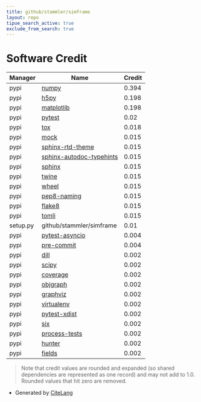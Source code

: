 ```yaml
---
title: github/stammler/simframe
layout: repo
tipue_search_active: true
exclude_from_search: true
---
```

# Software Credit

|Manager|Name|Credit|
|-------|----|------|
|pypi|[numpy](https://www.numpy.org)|0.394|
|pypi|[h5py](http://www.h5py.org)|0.198|
|pypi|[matplotlib](https://matplotlib.org)|0.198|
|pypi|[pytest](https://docs.pytest.org/en/latest/)|0.02|
|pypi|[tox](https://pypi.org/project/tox)|0.018|
|pypi|[mock](http://mock.readthedocs.org/en/latest/)|0.015|
|pypi|[sphinx-rtd-theme](https://pypi.org/project/sphinx-rtd-theme)|0.015|
|pypi|[sphinx-autodoc-typehints](https://pypi.org/project/sphinx-autodoc-typehints)|0.015|
|pypi|[sphinx](https://pypi.org/project/sphinx)|0.015|
|pypi|[twine](https://pypi.org/project/twine)|0.015|
|pypi|[wheel](https://pypi.org/project/wheel)|0.015|
|pypi|[pep8-naming](https://pypi.org/project/pep8-naming)|0.015|
|pypi|[flake8](https://pypi.org/project/flake8)|0.015|
|pypi|[tomli](https://pypi.org/project/tomli)|0.015|
|setup.py|github/stammler/simframe|0.01|
|pypi|[pytest-asyncio](https://pypi.org/project/pytest-asyncio)|0.004|
|pypi|[pre-commit](https://pypi.org/project/pre-commit)|0.004|
|pypi|[dill](https://github.com/uqfoundation/dill)|0.002|
|pypi|[scipy](https://www.scipy.org)|0.002|
|pypi|[coverage](https://github.com/nedbat/coveragepy)|0.002|
|pypi|[objgraph](https://mg.pov.lt/objgraph/)|0.002|
|pypi|[graphviz](https://github.com/xflr6/graphviz)|0.002|
|pypi|[virtualenv](https://pypi.org/project/virtualenv)|0.002|
|pypi|[pytest-xdist](https://pypi.org/project/pytest-xdist)|0.002|
|pypi|[six](https://pypi.org/project/six)|0.002|
|pypi|[process-tests](https://pypi.org/project/process-tests)|0.002|
|pypi|[hunter](https://pypi.org/project/hunter)|0.002|
|pypi|[fields](https://pypi.org/project/fields)|0.002|


> Note that credit values are rounded and expanded (so shared dependencies are represented as one record) and may not add to 1.0. Rounded values that hit zero are removed.


- Generated by [CiteLang](https://github.com/vsoch/citelang)
